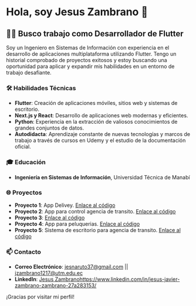 # Hola, soy Jesus Zambrano 👋

## 👨‍💻 Busco trabajo como Desarrollador de Flutter

Soy un Ingeniero en Sistemas de Información con experiencia en el desarrollo de aplicaciones multiplataforma utilizando Flutter. Tengo un historial comprobado de proyectos exitosos y estoy buscando una oportunidad para aplicar y expandir mis habilidades en un entorno de trabajo desafiante.

### 🛠 Habilidades Técnicas

- **Flutter**: Creación de aplicaciones móviles, sitios web y sistemas de escritorio.
- **Next.js y React**: Desarrollo de aplicaciones web modernas y eficientes.
- **Python**: Experiencia en la extracción de valiosos conocimientos de grandes conjuntos de datos.
- **Autodidacta**: Aprendizaje constante de nuevas tecnologías y marcos de trabajo a través de cursos en Udemy y el estudio de la documentación oficial.

### 🎓 Educación

- **Ingeniería en Sistemas de Información**, Universidad Técnica de Manabí

### 🌐 Proyectos

- **Proyecto 1**: App Delivey. [Enlace al código](https://github.com/XxDextroxX/delivey-app)
- **Proyecto 2**: App para control agencia de transito. [Enlace al código](https://github.com/XxDextroxX/app_hermes)
- **Proyecto 3**: [Enlace al código](https://github.com/XxDextroxX/Tesis)
- **Proyecto 4**: App para peluquerias. [Enlace al código](https://github.com/XxDextroxX/app_peluqueria)
- **Proyecto 5**: Sistema de escritorio para agencia de transito. [Enlace al código](https://github.com/XxDextroxX/system_hermes)
### 📫 Contacto

- **Correo Electrónico**: jesnaruto37@gmail.com || jzambrano1217@utm.edu.ec
- **LinkedIn**: [Jesus Zambrano](https://www.linkedin.com/in/jesus-javier-zambrano-zambrano-27a283153/)https://www.linkedin.com/in/jesus-javier-zambrano-zambrano-27a283153/

¡Gracias por visitar mi perfil!
